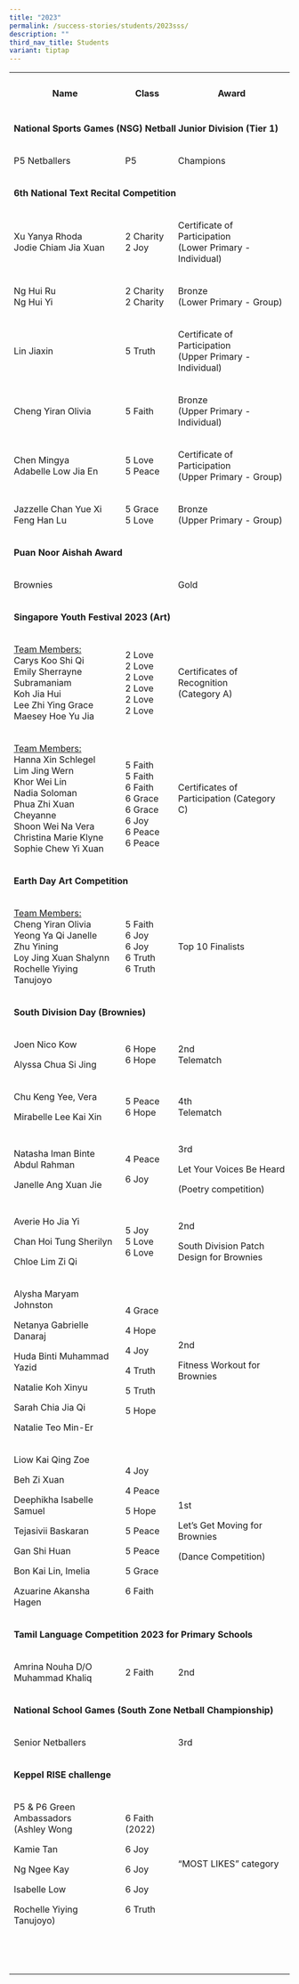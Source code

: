 ```yaml
---
title: "2023"
permalink: /success-stories/students/2023sss/
description: ""
third_nav_title: Students
variant: tiptap
---
```

<table><tbody><tr><th rowspan="1" colspan="1"><h4>Name</h4></th><th rowspan="1" colspan="1"><h4>Class</h4></th><th rowspan="1" colspan="1"><h4>Award</h4></th></tr><tr><td rowspan="1" colspan="3"><p><strong>National Sports Games (NSG) Netball Junior Division (Tier 1)</strong></p></td></tr><tr><td rowspan="1" colspan="1"><p>P5 Netballers</p></td><td rowspan="1" colspan="1"><p>P5</p></td><td rowspan="1" colspan="1"><p>Champions</p></td></tr><tr><td rowspan="1" colspan="3"><p><strong>6th National Text Recital Competition</strong></p></td></tr><tr><td rowspan="1" colspan="1"><p>Xu Yanya Rhoda<br>Jodie Chiam Jia Xuan</p></td><td rowspan="1" colspan="1"><p>2 Charity<br>2 Joy</p></td><td rowspan="1" colspan="1"><p>Certificate of Participation<br>(Lower Primary - Individual)</p></td></tr><tr><td rowspan="1" colspan="1"><p>Ng Hui Ru<br>Ng Hui Yi</p></td><td rowspan="1" colspan="1"><p>2 Charity<br>2 Charity</p></td><td rowspan="1" colspan="1"><p>Bronze<br>(Lower Primary - Group)</p></td></tr><tr><td rowspan="1" colspan="1"><p>Lin Jiaxin</p></td><td rowspan="1" colspan="1"><p>5 Truth</p></td><td rowspan="1" colspan="1"><p>Certificate of Participation<br>(Upper Primary - Individual)</p></td></tr><tr><td rowspan="1" colspan="1"><p>Cheng Yiran Olivia</p></td><td rowspan="1" colspan="1"><p>5 Faith</p></td><td rowspan="1" colspan="1"><p>Bronze<br>(Upper Primary - Individual)</p></td></tr><tr><td rowspan="1" colspan="1"><p>Chen Mingya<br>Adabelle Low Jia En</p></td><td rowspan="1" colspan="1"><p>5 Love<br>5 Peace</p></td><td rowspan="1" colspan="1"><p>Certificate of Participation<br>(Upper Primary - Group)</p></td></tr><tr><td rowspan="1" colspan="1"><p>Jazzelle Chan Yue Xi<br>Feng Han Lu</p></td><td rowspan="1" colspan="1"><p>5 Grace<br>5 Love</p></td><td rowspan="1" colspan="1"><p>Bronze<br>(Upper Primary - Group)</p></td></tr><tr><td rowspan="1" colspan="3"><p><strong>Puan Noor Aishah Award</strong></p></td></tr><tr><td rowspan="1" colspan="1"><p>Brownies</p></td><td rowspan="1" colspan="1"><p></p></td><td rowspan="1" colspan="1"><p>Gold</p></td></tr><tr><td rowspan="1" colspan="3"><p><strong>Singapore Youth Festival 2023 (Art)</strong></p></td></tr><tr><td rowspan="1" colspan="1"><p><u>Team Members:</u><br>Carys Koo Shi Qi<br>Emily Sherrayne<br>Subramaniam<br>Koh Jia Hui<br>Lee Zhi Ying Grace<br>Maesey Hoe Yu Jia</p></td><td rowspan="1" colspan="1"><p></p><p>2 Love<br>2 Love<br>2 Love<br>2 Love<br>2 Love<br>2 Love</p></td><td rowspan="1" colspan="1"><p>Certificates of Recognition<br>(Category A)</p></td></tr><tr><td rowspan="1" colspan="1"><p><u>Team Members:</u><br>Hanna Xin Schlegel<br>Lim Jing Wern<br>Khor Wei Lin<br>Nadia Soloman<br>Phua Zhi Xuan Cheyanne<br>Shoon Wei Na Vera<br>Christina Marie Klyne<br>Sophie Chew Yi Xuan</p></td><td rowspan="1" colspan="1"><p><br>5 Faith<br>5 Faith<br>6 Faith<br>6 Grace<br>6 Grace<br>6 Joy<br>6 Peace<br>6 Peace</p></td><td rowspan="1" colspan="1"><p></p><p>Certificates of Participation (Category C)</p></td></tr><tr><td rowspan="1" colspan="3"><p><strong>Earth Day Art Competition</strong></p></td></tr><tr><td rowspan="1" colspan="1"><p><u>Team Members:</u><br>Cheng Yiran Olivia<br>Yeong Ya Qi Janelle<br>Zhu Yining<br>Loy Jing Xuan Shalynn<br>Rochelle Yiying Tanujoyo</p></td><td rowspan="1" colspan="1"><p></p><p>5 Faith<br>6 Joy<br>6 Joy<br>6 Truth<br>6 Truth</p></td><td rowspan="1" colspan="1"><p></p><p>Top 10 Finalists</p></td></tr><tr><td rowspan="1" colspan="3"><p><strong>South Division Day (Brownies)</strong></p></td></tr><tr><td rowspan="1" colspan="1"><p>Joen Nico Kow</p><p>Alyssa Chua Si Jing</p></td><td rowspan="1" colspan="1"><p>6 Hope<br>6 Hope</p></td><td rowspan="1" colspan="1"><p>2nd<br>Telematch</p></td></tr><tr><td rowspan="1" colspan="1"><p>Chu Keng Yee, Vera</p><p>Mirabelle Lee Kai Xin</p></td><td rowspan="1" colspan="1"><p>5 Peace<br>6 Hope</p></td><td rowspan="1" colspan="1"><p>4th<br>Telematch</p></td></tr><tr><td rowspan="1" colspan="1"><p>Natasha Iman Binte Abdul Rahman</p><p>Janelle Ang Xuan Jie</p></td><td rowspan="1" colspan="1"><p>4 Peace</p><p>6 Joy</p></td><td rowspan="1" colspan="1"><p>3rd</p><p>Let Your Voices Be Heard</p><p>(Poetry competition)</p></td></tr><tr><td rowspan="1" colspan="1"><p>Averie Ho Jia Yi</p><p>Chan Hoi Tung Sherilyn</p><p>Chloe Lim Zi Qi</p></td><td rowspan="1" colspan="1"><p>5 Joy<br>5 Love<br>6 Love</p></td><td rowspan="1" colspan="1"><p>2nd</p><p>South Division Patch Design for Brownies</p></td></tr><tr><td rowspan="1" colspan="1"><p>Alysha Maryam Johnston</p><p>Netanya Gabrielle Danaraj</p><p>Huda Binti Muhammad Yazid</p><p>Natalie Koh Xinyu</p><p>Sarah Chia Jia Qi</p><p>Natalie Teo Min-Er</p></td><td rowspan="1" colspan="1"><p>4 Grace</p><p>4 Hope</p><p>4 Joy</p><p>4 Truth</p><p>5 Truth</p><p>5 Hope</p></td><td rowspan="1" colspan="1"><p>2nd</p><p>Fitness Workout for Brownies</p></td></tr><tr><td rowspan="1" colspan="1"><p>Liow Kai Qing Zoe</p><p>Beh Zi Xuan</p><p>Deephikha Isabelle Samuel</p><p>Tejasivii Baskaran</p><p>Gan Shi Huan</p><p>Bon Kai Lin, Imelia</p><p>Azuarine Akansha Hagen</p></td><td rowspan="1" colspan="1"><p>4 Joy</p><p>4 Peace</p><p>5 Hope</p><p>5 Peace</p><p>5 Peace</p><p>5 Grace</p><p>6 Faith</p></td><td rowspan="1" colspan="1"><p>1st</p><p>Let’s Get Moving for Brownies</p><p>(Dance Competition)</p></td></tr><tr><td rowspan="1" colspan="3"><p><strong>Tamil Language Competition 2023 for Primary Schools</strong></p></td></tr><tr><td rowspan="1" colspan="1"><p>Amrina Nouha D/O Muhammad Khaliq</p></td><td rowspan="1" colspan="1"><p>2 Faith</p></td><td rowspan="1" colspan="1"><p>2nd</p></td></tr><tr><td rowspan="1" colspan="3"><p><strong>National School Games (South Zone Netball Championship)</strong></p></td></tr><tr><td rowspan="1" colspan="1"><p>Senior Netballers</p></td><td rowspan="1" colspan="1"><p></p></td><td rowspan="1" colspan="1"><p>3rd</p></td></tr><tr><td rowspan="1" colspan="3"><p><strong>Keppel RISE challenge</strong></p></td></tr><tr><td rowspan="1" colspan="1"><p>P5 &amp; P6 Green Ambassadors<br>(Ashley Wong</p><p>Kamie Tan</p><p>Ng Ngee Kay</p><p>Isabelle Low</p><p>Rochelle Yiying Tanujoyo)</p></td><td rowspan="1" colspan="1"><p>6 Faith (2022)</p><p>6 Joy</p><p>6 Joy</p><p>6 Joy</p><p>6 Truth</p></td><td rowspan="1" colspan="1"><p>“MOST LIKES” category</p></td></tr><tr><td rowspan="1" colspan="1"><p></p></td><td rowspan="1" colspan="1"><p></p></td><td rowspan="1" colspan="1"><p></p></td></tr><tr><td rowspan="1" colspan="1"><p></p></td><td rowspan="1" colspan="1"><p></p></td><td rowspan="1" colspan="1"><p></p></td></tr><tr><td rowspan="1" colspan="1"><p></p></td><td rowspan="1" colspan="1"><p></p></td><td rowspan="1" colspan="1"><p></p></td></tr></tbody></table><p></p>